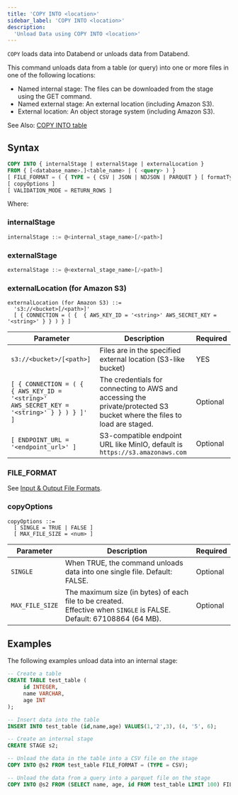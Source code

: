 ```yaml
---
title: 'COPY INTO <location>'
sidebar_label: 'COPY INTO <location>'
description:
  'Unload Data using COPY INTO <location>'
---
```


`COPY` loads data into Databend or unloads data from Databend.

This command unloads data from a table (or query) into one or more files in one of the following locations:

* Named internal stage: The files can be downloaded from the stage using the GET command.
* Named external stage: An external location (including Amazon S3).
* External location: An object storage system (including Amazon S3).

See Also: [COPY INTO table](dml-copy-into-table.md)

## Syntax

```sql
COPY INTO { internalStage | externalStage | externalLocation }
FROM { [<database_name>.]<table_name> | ( <query> ) }
[ FILE_FORMAT = ( { TYPE = { CSV | JSON | NDJSON | PARQUET } [ formatTypeOptions ] } ) ]
[ copyOptions ]
[ VALIDATION_MODE = RETURN_ROWS ]
```

Where:

### internalStage

```sql
internalStage ::= @<internal_stage_name>[/<path>]
```

### externalStage

```sql
externalStage ::= @<external_stage_name>[/<path>]
```

### externalLocation (for Amazon S3)

```
externalLocation (for Amazon S3) ::=
  's3://<bucket>[/<path>]'
  [ { CONNECTION = ( {  { AWS_KEY_ID = '<string>' AWS_SECRET_KEY = '<string>' } } ) } ]
```

| Parameter  | Description | Required |
| ----------- | ----------- | --- |
| `s3://<bucket>/[<path>]`  | Files are in the specified external location (S3-like bucket) | YES |
| `[ { CONNECTION = ( {  { AWS_KEY_ID = '<string>' AWS_SECRET_KEY = '<string>' } } ) } ]' ]`  | The credentials for connecting to AWS and accessing the private/protected S3 bucket where the files to load are staged. |  Optional |
| `[ ENDPOINT_URL = '<endpoint_url>' ]`  | S3-compatible endpoint URL like MinIO, default is `https://s3.amazonaws.com` |  Optional |


### FILE_FORMAT

See [Input & Output File Formats](../../13-sql-reference/75-file-format-options.md).

### copyOptions
```
copyOptions ::=
  [ SINGLE = TRUE | FALSE ]
  [ MAX_FILE_SIZE = <num> ]
```

| Parameter  | Description | Required |
| ----------- | ----------- | --- |
| `SINGLE` | When TRUE, the command unloads data into one single file. Default: FALSE. | Optional |
| `MAX_FILE_SIZE` | The maximum size (in bytes) of each file to be created.<br />Effective when `SINGLE` is FALSE. Default: 67108864 (64 MB). | Optional |

## Examples

The following examples unload data into an internal stage:

```sql
-- Create a table
CREATE TABLE test_table (
     id INTEGER,
     name VARCHAR,
     age INT
);

-- Insert data into the table
INSERT INTO test_table (id,name,age) VALUES(1,'2',3), (4, '5', 6);

-- Create an internal stage
CREATE STAGE s2;

-- Unload the data in the table into a CSV file on the stage
COPY INTO @s2 FROM test_table FILE_FORMAT = (TYPE = CSV);

-- Unload the data from a query into a parquet file on the stage
COPY INTO @s2 FROM (SELECT name, age, id FROM test_table LIMIT 100) FILE_FORMAT = (TYPE = PARQUET);
```